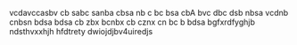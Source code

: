 vcdavccasbv
cb sabc sanba 
cbsa nb c
bc bsa cbA 
bvc dbc dsb nbsa
vcdnb cnbsn
bdsa bdsa 
cb zbx bcnbx
cb cznx cn
bc b bdsa
bgfxrdfyghjb
ndsthvxxhjh
hfdtrety
dwiojdjbv4uiredjs
